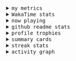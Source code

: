 <details>
  <summary>
    <samp>my metrics</samp>
  </summary>
  <br>

  ![🐳](https://github.com/kkhys/kkhys/blob/main/github-metrics.svg)
</details>

<details>
  <summary>
    <samp>WakaTime stats</samp>
  </summary>
  <br>

<!--START_SECTION:waka-->
![Code Time](http://img.shields.io/badge/Code%20Time-7%2C581%20hrs%2018%20mins-blue)

**🐱 My GitHub Data** 

> 📦 6.0 MB Used in GitHub's Storage 
 > 
> 🏆 2,711 Contributions in the Year 2025
 > 
> 💼 Opted to Hire
 > 
> 📜 19 Public Repositories 
 > 
> 🔑 26 Private Repositories 
 > 
**I'm an Early 🐤** 

```text
🌞 Morning                9641 commits        ███████░░░░░░░░░░░░░░░░░░   26.77 % 
🌆 Daytime                9705 commits        ███████░░░░░░░░░░░░░░░░░░   26.95 % 
🌃 Evening                14224 commits       ██████████░░░░░░░░░░░░░░░   39.49 % 
🌙 Night                  2447 commits        ██░░░░░░░░░░░░░░░░░░░░░░░   06.79 % 
```
📅 **I'm Most Productive on Sunday** 

```text
Monday                   4644 commits        ███░░░░░░░░░░░░░░░░░░░░░░   12.89 % 
Tuesday                  5201 commits        ████░░░░░░░░░░░░░░░░░░░░░   14.44 % 
Wednesday                5137 commits        ████░░░░░░░░░░░░░░░░░░░░░   14.26 % 
Thursday                 5208 commits        ████░░░░░░░░░░░░░░░░░░░░░   14.46 % 
Friday                   5115 commits        ████░░░░░░░░░░░░░░░░░░░░░   14.20 % 
Saturday                 4830 commits        ███░░░░░░░░░░░░░░░░░░░░░░   13.41 % 
Sunday                   5882 commits        ████░░░░░░░░░░░░░░░░░░░░░   16.33 % 
```


📊 **This Week I Spent My Time On** 

```text
🕑︎ Time Zone: Asia/Tokyo

💬 Programming Languages: 
Other                    27 hrs 17 mins      █████████████░░░░░░░░░░░░   52.74 % 
TypeScript               10 hrs 59 mins      █████░░░░░░░░░░░░░░░░░░░░   21.23 % 
MDX                      8 hrs 8 mins        ████░░░░░░░░░░░░░░░░░░░░░   15.73 % 
JavaScript               2 hrs 55 mins       █░░░░░░░░░░░░░░░░░░░░░░░░   05.65 % 
JSON                     58 mins             ░░░░░░░░░░░░░░░░░░░░░░░░░   01.89 % 

🔥 Editors: 
Chrome                   33 hrs 5 mins       ████████████████░░░░░░░░░   63.95 % 
WebStorm                 18 hrs 37 mins      █████████░░░░░░░░░░░░░░░░   35.99 % 
IntelliJ IDEA            1 min               ░░░░░░░░░░░░░░░░░░░░░░░░░   00.06 % 

💻 Operating System: 
Mac                      51 hrs 43 mins      █████████████████████████   100.00 % 
```


 Last Updated on 2025/09/27 18:52:03 UTC
<!--END_SECTION:waka-->
</details>

<details>
  <summary>
    <samp>now playing</samp>
  </summary>
  <br>

  [![🐟](https://spotify-github-profile.kittinanx.com/api/view?uid=31bo5yuxjgmecenqavrcmndnpt2m&cover_image=true&theme=default&show_offline=true&background_color=121212&interchange=false&bar_color_cover=false&bar_color=58c454)](https://github.com/kittinan/spotify-github-profile)
</details>

<details>
  <summary>
    <samp>github readme stats</samp>
  </summary>
  <br>

  <div> 
    <img alt="🐠" src="https://github-readme-stats.vercel.app/api?username=kkhys&count_private=true&show_icons=true&theme=dark&include_all_commits=true" />
    <img alt="🐟" src="https://github-readme-stats.vercel.app/api/top-langs/?username=kkhys&layout=compact&theme=dark&langs_count=10&hide=HTML,CSS,SCSS" />
  </div>
</details>

<details>
  <summary>
    <samp>profile trophies</samp>
  </summary>
  <br>

  [![🐬](https://github-profile-trophy.vercel.app/?username=kkhys&rank=SECRET,SSS,SS,S,AAA,AA,A&theme=darkhub&row=1&margin-w=10&no-bg=true)](https://github.com/ryo-ma/github-profile-trophy)
</details>

<details>
  <summary>
    <samp>summary cards</samp>
  </summary>
  <br>

  [![🐋](https://github-profile-summary-cards.vercel.app/api/cards/profile-details?username=kkhys&theme=github_dark)](https://github.com/vn7n24fzkq/github-profile-summary-cards)
  [![🦑](https://github-profile-summary-cards.vercel.app/api/cards/repos-per-language?username=kkhys&theme=github_dark)](https://github.com/vn7n24fzkq/github-profile-summary-cards)
  [![🦭](https://github-profile-summary-cards.vercel.app/api/cards/most-commit-language?username=kkhys&theme=github_dark)](https://github.com/vn7n24fzkq/github-profile-summary-cards)
  [![🦀](https://github-profile-summary-cards.vercel.app/api/cards/stats?username=kkhys&theme=github_dark)](https://github.com/vn7n24fzkq/github-profile-summary-cards)
  [![🦈](https://github-profile-summary-cards.vercel.app/api/cards/productive-time?username=kkhys&theme=github_dark)](https://github.com/vn7n24fzkq/github-profile-summary-cards)
</details>

<details>
  <summary>
    <samp>streak stats</samp>
  </summary>
  <br>

  [![🐠](https://github-readme-streak-stats.herokuapp.com?user=kkhys&theme=dark)](https://github.com/DenverCoder1/github-readme-streak-stats)
</details>

<details>
  <summary>
    <samp>activity graph</samp>
  </summary>
  <br>

  [![🐡](https://github-readme-activity-graph.vercel.app/graph?username=kkhys&theme=xcode)](https://github.com/ashutosh00710/github-readme-activity-graph)
</details>
